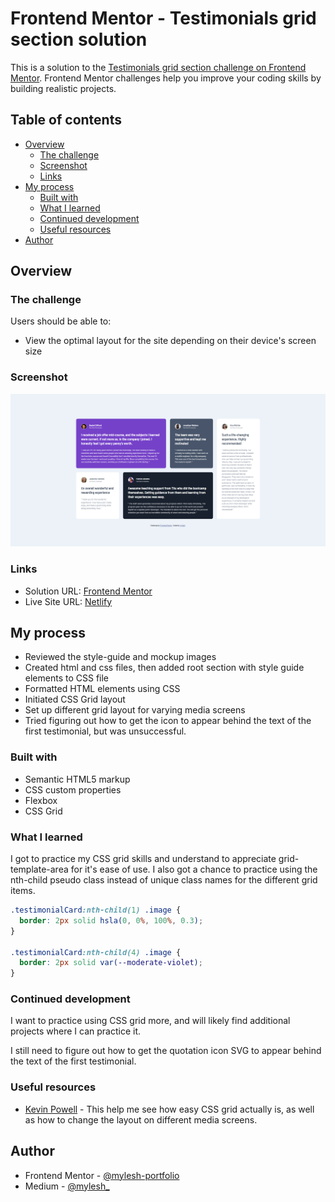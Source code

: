 # Frontend Mentor - Testimonials grid section solution

This is a solution to the [Testimonials grid section challenge on Frontend Mentor](https://www.frontendmentor.io/challenges/testimonials-grid-section-Nnw6J7Un7). Frontend Mentor challenges help you improve your coding skills by building realistic projects. 

## Table of contents

- [Overview](#overview)
  - [The challenge](#the-challenge)
  - [Screenshot](#screenshot)
  - [Links](#links)
- [My process](#my-process)
  - [Built with](#built-with)
  - [What I learned](#what-i-learned)
  - [Continued development](#continued-development)
  - [Useful resources](#useful-resources)
- [Author](#author)

## Overview

### The challenge

Users should be able to:

- View the optimal layout for the site depending on their device's screen size

### Screenshot

![](./images/screenshot.png)

### Links

- Solution URL: [Frontend Mentor](https://your-solution-url.com)
- Live Site URL: [Netlify](https://testinomials-grid-section-myles.netlify.app/)

## My process

- Reviewed the style-guide and mockup images
- Created html and css files, then added root section with style guide elements to CSS file
- Formatted HTML elements using CSS
- Initiated CSS Grid layout
- Set up different grid layout for varying media screens
- Tried figuring out how to get the icon to appear behind the text of the first testimonial, but was unsuccessful.

### Built with

- Semantic HTML5 markup
- CSS custom properties
- Flexbox
- CSS Grid

### What I learned

I got to practice my CSS grid skills and understand to appreciate grid-template-area for it's ease of use. I also got a chance to practice using the nth-child pseudo class instead of unique class names for the different grid items.

```css
.testimonialCard:nth-child(1) .image {
  border: 2px solid hsla(0, 0%, 100%, 0.3);
}

.testimonialCard:nth-child(4) .image {
  border: 2px solid var(--moderate-violet);
}
```

### Continued development

I want to practice using CSS grid more, and will likely find additional projects where I can practice it.

I still need to figure out how to get the quotation icon SVG to appear behind the text of the first testimonial.


### Useful resources

- [Kevin Powell](https://youtu.be/rg7Fvvl3taU) - This help me see how easy CSS grid actually is, as well as how to change the layout on different media screens.

## Author

- Frontend Mentor - [@mylesh-portfolio](https://www.frontendmentor.io/profile/myles-portfolio)
- Medium - [@mylesh_](https://medium.com/@mylesh_)
